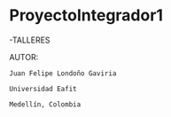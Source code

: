 # ProyectoIntegrador1


-TALLERES 

AUTOR: 

    Juan Felipe Londoño Gaviria

    Universidad Eafit

    Medellín, Colombia

